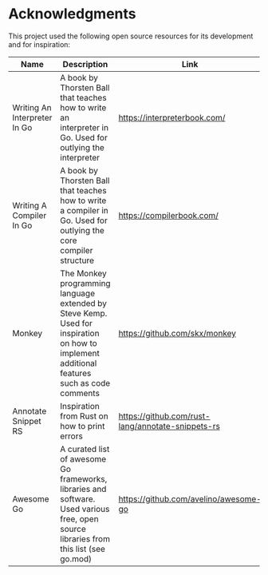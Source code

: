 # Acknowledgments

This project used the following open source resources for its development and for inspiration:

| Name | Description | Link |
| ---- | ----------- | ---- |
| Writing An Interpreter In Go | A book by Thorsten Ball that teaches how to write an interpreter in Go. Used for outlying the interpreter | <https://interpreterbook.com/> |
| Writing A Compiler In Go | A book by Thorsten Ball that teaches how to write a compiler in Go. Used for outlying the core compiler structure | <https://compilerbook.com/> |
| Monkey | The Monkey programming language extended by Steve Kemp. Used for inspiration on how to implement additional features such as code comments | <https://github.com/skx/monkey> |
| Annotate Snippet RS | Inspiration from Rust on how to print errors | <https://github.com/rust-lang/annotate-snippets-rs> |
| Awesome Go | A curated list of awesome Go frameworks, libraries and software. Used various free, open source libraries from this list (see go.mod) | <https://github.com/avelino/awesome-go> |